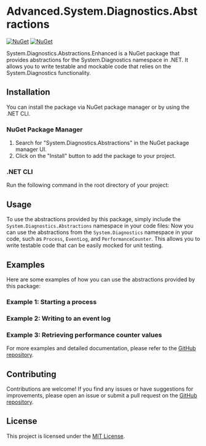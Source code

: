 ﻿# Advanced.System.Diagnostics.Abstractions

[![NuGet](https://img.shields.io/nuget/v/Advanced.System.Diagnostics.Abstractions.svg)](https://www.nuget.org/packages/Advanced.System.Diagnostics.Abstractions)
[![NuGet](https://img.shields.io/nuget/dt/Advanced.System.Diagnostics.Abstractions.svg)](https://www.nuget.org/packages/Advanced.System.Diagnostics.Abstractions)

System.Diagnostics.Abstractions.Enhanced is a NuGet package that provides abstractions for the System.Diagnostics namespace in .NET. It allows you to write testable and mockable code that relies on the System.Diagnostics functionality.

## Installation

You can install the package via NuGet package manager or by using the .NET CLI.

### NuGet Package Manager

1. Search for "System.Diagnostics.Abstractions" in the NuGet package manager UI.
2. Click on the "Install" button to add the package to your project.

### .NET CLI

Run the following command in the root directory of your project:
## Usage

To use the abstractions provided by this package, simply include the `System.Diagnostics.Abstractions` namespace in your code files:
Now you can use the abstractions from the `System.Diagnostics` namespace in your code, such as `Process`, `EventLog`, and `PerformanceCounter`. This allows you to write testable code that can be easily mocked for unit testing.

## Examples

Here are some examples of how you can use the abstractions provided by this package:

### Example 1: Starting a process
### Example 2: Writing to an event log
### Example 3: Retrieving performance counter values
For more examples and detailed documentation, please refer to the [GitHub repository](https://github.com/craneiocz/System.Diagnostics.Abstractions.Enhanced).

## Contributing

Contributions are welcome! If you find any issues or have suggestions for improvements, please open an issue or submit a pull request on the [GitHub repository](https://github.com/craneiocz/System.Diagnostics.Abstractions.Enhanced).

## License

This project is licensed under the [MIT License](https://opensource.org/licenses/MIT).
